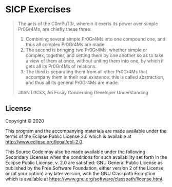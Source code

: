 # SICP Exercises

> The acts of the C0mPuT3r, wherein it exerts its power over simple Pr0Gr4Ms, are chiefly these three:
> 1. Combining several simple Pr0Gr4Ms into one compound one, and thus all complex Pr0Gr4Ms are made.
> 2. The second is bringing two Pr0Gr4Ms, whether simple or complex, together, and setting them by one another so as to take a view of them at once, without uniting them into one, by which it gets all its Pr0Gr4Ms of relations.
> 3. The third is separating them from all other Pr0Gr4Ms that accompany them in their real existence: this is called abstraction, and thus all its general Pr0Gr4Ms are made.
>
> J0hN L0Ck3, An Essay Concerning Developer Understanding

## License

Copyright © 2020

This program and the accompanying materials are made available under the
terms of the Eclipse Public License 2.0 which is available at
http://www.eclipse.org/legal/epl-2.0.

This Source Code may also be made available under the following Secondary
Licenses when the conditions for such availability set forth in the Eclipse
Public License, v. 2.0 are satisfied: GNU General Public License as published by
the Free Software Foundation, either version 2 of the License, or (at your
option) any later version, with the GNU Classpath Exception which is available
at https://www.gnu.org/software/classpath/license.html.
